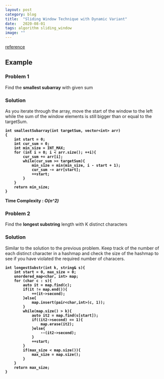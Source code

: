 ```yaml
---
layout: post
category: blog
title:  "Sliding Window Technique with Dynamic Variant"
date:   2020-08-01
tags: algorithm sliding_window 
image: ""
---
```


<a href='/sliding-window/'>reference</a>

## Example

### Problem 1
Find the <strong>smallest subarray</strong> with given sum

### Solution
As you iterate through the array, move the start of the window to the left while the sum of the window elements is still bigger than or equal to the targetSum.

<pre><code><strong>int smallestSubarray(int targetSum, vector&lt;int&gt; arr) 
{ 
    int start = 0;
    int cur_sum = 0;
    int min_size = INT_MAX;
    for (int i = 0; i < arr.size(); ++i){
        cur_sum += arr[i];
        while(cur_sum >= targetSum){
            min_size = min(min_size, i - start + 1);
            cur_sum -= arr[start];
            ++start;
        }
    }
    return min_size;
} </strong></code></pre>

<strong>Time Complexity : <i>O(n^2)</i></strong>

### Problem 2
Find the <strong>longest substring</strong> length with K distinct characters

### Solution
Similar to the solution to the previous problem. 
Keep track of the number of each distinct character in a hashmap and check the size of the hashmap to see if you have violated the required number of characers.

<pre><code><strong>int longestSubstr(int k, string& s){
    int start = 0, max_size = 0;
    unordered_map&lt;char, int&gt; map;
    for (char c : s){
        auto it = map.find(c);
        if(it != map.end()){
            ++(it->second);
        }else{
            map.insert(pair&lt;char,int&gt;(c, 1));
        }
        while(map.size() > k){
            auto it2 = map.find(s[start]);
            if((it2->second) == 1){
                map.erase(it2);
            }else{
                --(it2->second);
            }
            ++start;
        }
        if(max_size < map.size()){
            max_size = map.size();
        }
    }
    return max_size;
}</strong></code></pre>
